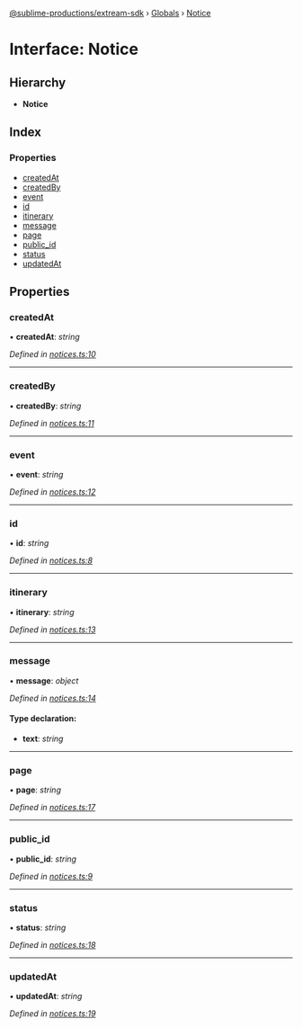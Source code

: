 [@sublime-productions/extream-sdk](../README.md) › [Globals](../globals.md) › [Notice](notice.md)

# Interface: Notice

## Hierarchy

* **Notice**

## Index

### Properties

* [createdAt](notice.md#createdat)
* [createdBy](notice.md#createdby)
* [event](notice.md#event)
* [id](notice.md#id)
* [itinerary](notice.md#itinerary)
* [message](notice.md#message)
* [page](notice.md#page)
* [public_id](notice.md#public_id)
* [status](notice.md#status)
* [updatedAt](notice.md#updatedat)

## Properties

###  createdAt

• **createdAt**: *string*

*Defined in [notices.ts:10](https://github.com/Extream-SaaS/ex-sdk/blob/8b68273/src/notices.ts#L10)*

___

###  createdBy

• **createdBy**: *string*

*Defined in [notices.ts:11](https://github.com/Extream-SaaS/ex-sdk/blob/8b68273/src/notices.ts#L11)*

___

###  event

• **event**: *string*

*Defined in [notices.ts:12](https://github.com/Extream-SaaS/ex-sdk/blob/8b68273/src/notices.ts#L12)*

___

###  id

• **id**: *string*

*Defined in [notices.ts:8](https://github.com/Extream-SaaS/ex-sdk/blob/8b68273/src/notices.ts#L8)*

___

###  itinerary

• **itinerary**: *string*

*Defined in [notices.ts:13](https://github.com/Extream-SaaS/ex-sdk/blob/8b68273/src/notices.ts#L13)*

___

###  message

• **message**: *object*

*Defined in [notices.ts:14](https://github.com/Extream-SaaS/ex-sdk/blob/8b68273/src/notices.ts#L14)*

#### Type declaration:

* **text**: *string*

___

###  page

• **page**: *string*

*Defined in [notices.ts:17](https://github.com/Extream-SaaS/ex-sdk/blob/8b68273/src/notices.ts#L17)*

___

###  public_id

• **public_id**: *string*

*Defined in [notices.ts:9](https://github.com/Extream-SaaS/ex-sdk/blob/8b68273/src/notices.ts#L9)*

___

###  status

• **status**: *string*

*Defined in [notices.ts:18](https://github.com/Extream-SaaS/ex-sdk/blob/8b68273/src/notices.ts#L18)*

___

###  updatedAt

• **updatedAt**: *string*

*Defined in [notices.ts:19](https://github.com/Extream-SaaS/ex-sdk/blob/8b68273/src/notices.ts#L19)*
